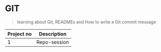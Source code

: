 # GIT

> learning about Git, READMEs and How to write a Git commit message

| Project no | Description                                          |
| ---------- | ---------------------------------------------------- |
| 1          | Repo-session                          |



